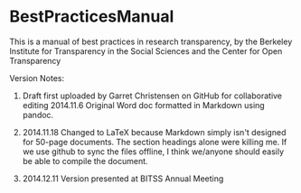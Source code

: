 BestPracticesManual
===================

This is a manual of best practices in research transparency, by the Berkeley Institute for Transparency in the Social Sciences and the Center for Open Transparency

Version Notes:

1. Draft first uploaded by Garret Christensen on GitHub for collaborative editing 2014.11.6
Original Word doc formatted in Markdown using pandoc.

2. 2014.11.18 Changed to LaTeX because Markdown simply isn't designed for 50-page documents. The section headings alone were killing me. If we use github to sync the files offline, I think we/anyone should easily be able to compile the document.

3. 2014.12.11 Version presented at BITSS Annual Meeting

